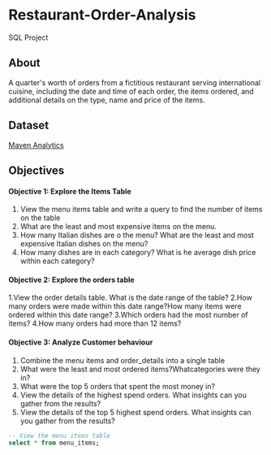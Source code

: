 # Restaurant-Order-Analysis
SQL Project
## About 
A quarter's worth of orders from a fictitious restaurant serving international cuisine, including the date and time of each order, the items ordered, and additional details on the type, name and price of the items.

## Dataset
[Maven Analytics](https://mavenanalytics.io/data-playground?order=date_added%2Cdesc&pageSize=10&search=Restau)

## Objectives
#### Objective 1: Explore the Items Table
1. View the menu items table and write a query to find the number of items on the table
2. What are the least and most expensive items on the menu.
3. How many Italian dishes are o the menu? What are the least and most expensive Italian dishes on the menu?
4. How many dishes are in each category? What is he average dish price within each category?
#### Objective 2: Explore the orders table
1.View the order details table. What is the date range of the table?
2.How many orders were made within this date range?How many items were ordered within this date range?
3.Which orders had the most number of items?
4.How many orders had more than 12 items?
#### Objective 3: Analyze Customer behaviour
1. Combine the menu items and order_details into a single table
2. What were the least and most ordered items?Whatcategories were they in?
3. What were the top 5 orders that spent the most money in?
4. View the details of the highest spend orders. What insights can you gather from the results?
5. View the details of the top 5 highest spend orders. What insights can you gather from the results?   
   
```sql
-- View the menu items table
select * from menu_items;
```
